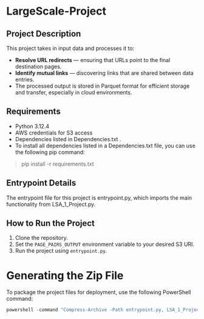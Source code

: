 # LargeScale-Project
## Project Description
This project takes in input data and processes it to:

- **Resolve URL redirects** — ensuring that URLs point to the final destination pages.
- **Identify mutual links** — discovering links that are shared between data entries.
- The processed output is stored in Parquet format for efficient storage and transfer, especially in cloud environments.
  
## Requirements
- Python 3.12.4
- AWS credentials for S3 access
- Dependencies listed in Dependencies.txt .
- To install all dependencies listed in a Dependencies.txt file, you can use the following pip command:
>pip install -r requirements.txt

## Entrypoint Details
The entrypoint file for this project is entrypoint.py, which imports the main functionality from LSA_1_Project.py.

## How to Run the Project

1. Clone the repository.
2. Set the `PAGE_PAIRS_OUTPUT` environment variable to your desired S3 URI.
3. Run the project using `entrypoint.py`.

# Generating the Zip File
To package the project files for deployment, use the following PowerShell command:
```powershell
powershell -command "Compress-Archive -Path entrypoint.py, LSA_1_Project.py -DestinationPath project_package.zip"
